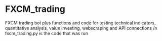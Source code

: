 # FXCM_trading
FXCM trading bot plus functions and code for testing technical indicators, quantitative analysis, value investing, webscraping and API connections
/n
fxcm_trading.py is the code that was run
